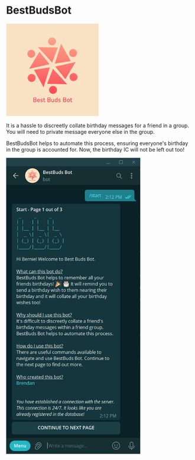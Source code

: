 # BestBudsBot

<img src="https://raw.githubusercontent.com/brendancjz/bestbuds-bot/main/BestBudsBot_Logo.png" alt="bestbuds-bot" width="250">

It is a hassle to discreetly collate birthday messages for a friend in a group. You will need to private message everyone else in the group.

BestBudsBot helps to automate this process, ensuring everyone's birthday in the group is accounted for. Now, the birthday IC will not be left out too!

<img src="https://raw.githubusercontent.com/brendancjz/bestbuds-bot/main/screenshots/Start-Screenshot.png" alt="start-screenshot" height="800">
